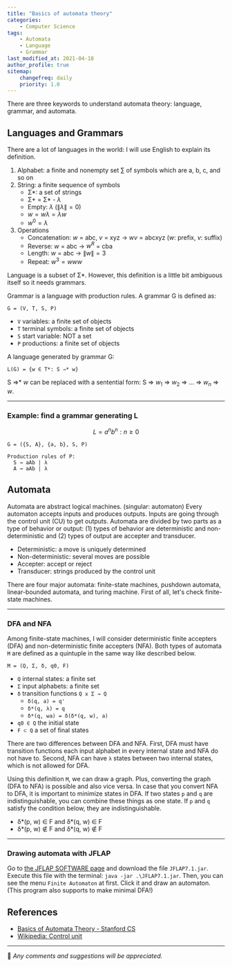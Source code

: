 ```yaml
---
title: "Basics of automata theory"
categories:
    - Computer Science
tags:
    - Automata
    - Language
    - Grammar
last_modified_at: 2021-04-18
author_profile: true
sitemap:
    changefreq: daily
    priority: 1.0
---
```


There are three keywords to understand automata theory: language, grammar, and automata.<br/>

## Languages and Grammars

There are a lot of languages in the world: I will use English to explain its definition.

1. Alphabet: a finite and nonempty set $\sum$ of symbols which are a, b, c, and so on
2. String: a finite sequence of symbols
    - Σ\*: a set of strings
    - Σ+ = Σ\* - $\lambda$
    - Empty: $\lambda$ ($\left \| \lambda \right \| = 0$)
    - $w = w\lambda = \lambda w$
    - $w^0 = \lambda$
3. Operations
    - Concatenation: $w$ = abc, $v$ = xyz → $wv$ = abcxyz ($w$: prefix, $v$: suffix)
    - Reverse: $w$ = abc → $w^R$ = cba
    - Length: $w$ = abc → $\left \| w \right \| = 3$
    - Repeat: $w^3 = www$

Language is a subset of Σ\*.
However, this definition is a little bit ambiguous itself so it needs grammars.<br/>

Grammar is a language with production rules. A grammar G is defined as:

```
G = (V, T, S, P)
```

-   `V` variables: a finite set of objects
-   `T` terminal symbols: a finite set of objects
-   `S` start variable: NOT a set
-   `P` productions: a finite set of objects

A language generated by grammar G:

```
L(G) = {w ∈ T*: S ⇒* w}
```

S ⇒* $w$ can be replaced with a sentential form: S ⇒ $w_{1}$ ⇒ $w_{2}$ ⇒ ... ⇒ $w_{n}$ ⇒ $w$.

---

### Example: find a grammar generating L

$$
L = {a^nb^n : n \geq  0}
$$

```
G = ({S, A}, {a, b}, S, P)

Production rules of P:
  S → aAb | λ
  A → aAb | λ
```

## Automata

Automata are abstract logical machines. (singular: automaton)
Every automaton accepts inputs and produces outputs.
Inputs are going through the control unit (CU) to get outputs.
Automata are divided by two parts as a type of behavior or output:
(1) types of behavior are deterministic and non-deterministic and (2) types of output are accepter and transducer.

-   Deterministic: a move is uniquely determined
-   Non-deterministic: several moves are possible
-   Accepter: accept or reject
-   Transducer: strings produced by the control unit

There are four major automata: finite-state machines,
pushdown automata,
linear-bounded automata,
and turing machine. First of all, let's check finite-state machines.

---

### DFA and NFA

Among finite-state machines, I will consider deterministic finite accepters (DFA) and non-deterministic finite accepters (NFA).
Both types of automata `M` are defined as a quintuple in the same way like described below.

```
M = (Q, Σ, δ, q0, F)
```

-   `Q` internal states: a finite set
-   `Σ` input alphabets: a finite set
-   `δ` transition functions `Q x Σ → Q`
    -   `δ(q, a) = q'`
    -   `δ*(q, λ) = q`
    -   `δ*(q, wa) = δ(δ*(q, w), a)`
-   `q0 ∈ Q` the initial state
-   `F ⊂ Q` a set of final states

There are two differences between DFA and NFA.
First, DFA must have transition functions each input alphabet in every internal state and NFA do not have to.
Second, NFA can have `λ` states between two internal states, which is not allowed for DFA.<br/>

Using this definition `M`, we can draw a graph.
Plus, converting the graph (DFA to NFA) is possible and also vice versa.
In case that you convert NFA to DFA, it is important to minimize states in DFA.
If two states `p` and `q` are indistinguishable, you can combine these things as one state.
If `p` and `q` satisfy the condition below, they are indistinguishable.

-   δ*(p, w) $\in$ F and δ*(q, w) $\in$ F
-   δ*(p, w) $\notin$ F and δ*(q, w) $\notin$ F

---

### Drawing automata with JFLAP

Go to [the JFLAP SOFTWARE page](http://jflap.org/jflaptmp/) and download the file `JFLAP7.1.jar`.
Execute this file with the terminal: `java -jar .\JFLAP7.1.jar`.
Then, you can see the menu `Finite Automaton` at first.
Click it and draw an automaton.
(This program also supports to make minimal DFA!)

## References

-   [Basics of Automata Theory - Stanford CS](https://cs.stanford.edu/people/eroberts/courses/soco/projects/2004-05/automata-theory/basics.html)
-   [Wikipedia: Control unit](https://en.wikipedia.org/wiki/Control_unit)

---

💬 _Any comments and suggestions will be appreciated._
